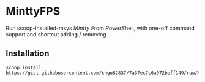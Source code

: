 # MinttyFPS
Run scoop-installed-msys *Mintty* *F*rom *P*ower*S*hell, with one-off command support and shortcut adding / removing

## Installation

```
scoop install https://gist.githubusercontent.com/chgu82837/7a37ec7c6a972beff149/raw/MinttyFPS.json
```
